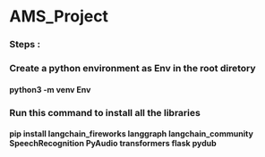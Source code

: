 # AMS_Project

### Steps :

### Create a python environment as Env in the root diretory
#### python3 -m venv Env

### Run this command to install all the libraries
#### pip install langchain_fireworks langgraph langchain_community SpeechRecognition PyAudio transformers flask pydub
